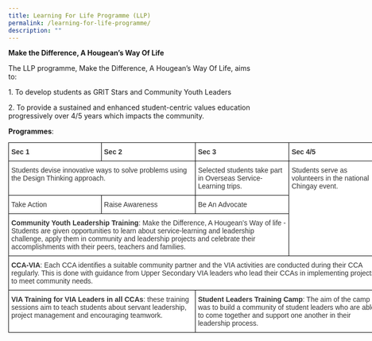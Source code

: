 ```yaml
---
title: Learning For Life Programme (LLP)
permalink: /learning-for-life-programme/
description: ""
---
```

**Make the Difference, A Hougean’s Way Of Life**  

The LLP programme, Make the Difference, A Hougean’s Way Of Life, aims to:

1\. To develop students as GRIT Stars and Community Youth Leaders

2\. To provide a sustained and enhanced student-centric values education progressively over 4/5 years which impacts the community.


**Programmes**:

<style type="text/css">
.tg  {border-collapse:collapse;border-spacing:0;margin:0px auto;}
.tg td{border-color:black;border-style:solid;border-width:1px;font-family:Arial, sans-serif;font-size:14px;
  overflow:hidden;padding:10px 5px;word-break:normal;}
.tg th{border-color:black;border-style:solid;border-width:1px;font-family:Arial, sans-serif;font-size:14px;
  font-weight:normal;overflow:hidden;padding:10px 5px;word-break:normal;}
.tg .tg-citn{background-color:#FFF;color:#333;text-align:left;vertical-align:top}
.tg .tg-rdtm{background-color:#FFF;color:#333;font-weight:bold;text-align:left;vertical-align:top}
</style>
<table class="tg" style="undefined;table-layout: fixed; width: 754px">
<colgroup>
<col style="width: 200px">
<col style="width: 200px">
<col style="width: 200px">
<col style="width: 200px">
</colgroup>
<tbody>
  <tr>
    <td class="tg-rdtm">Sec 1</td>
    <td class="tg-rdtm">Sec 2</td>
    <td class="tg-rdtm">Sec 3</td>
    <td class="tg-rdtm">Sec 4/5</td>
  </tr>
  <tr>
    <td class="tg-citn" colspan="2">Students devise innovative ways to solve problems using the Design Thinking approach.</td>
    <td class="tg-citn">Selected students take part in Overseas Service-Learning trips.</td>
    <td class="tg-citn" rowspan="3">Students serve as volunteers in the national Chingay event.</td>
  </tr>
  <tr>
    <td class="tg-citn">Take Action</td>
    <td class="tg-citn">Raise Awareness</td>
    <td class="tg-citn">Be An Advocate</td>
  </tr>
  <tr>
    <td class="tg-citn" colspan="3"><span style="font-weight:bold">Community Youth Leadership Training</span>: Make the Difference, A Hougean’s Way of life - Students are given opportunities to learn about service-learning and leadership challenge, apply them in community and leadership projects and celebrate their accomplishments with their peers, teachers and families. </td>
  </tr>
  <tr>
    <td class="tg-citn" colspan="4"><span style="font-weight:bold">CCA-VIA</span>: Each CCA identifies a suitable community partner and the VIA activities are conducted during their CCA regularly. This is done with guidance from Upper Secondary VIA leaders who lead their CCAs in implementing projects to meet community needs.</td>
  </tr>
  <tr>
    <td class="tg-citn" colspan="2"><span style="font-weight:bold">VIA Training for VIA Leaders in all CCAs</span>: these training sessions aim to teach students about servant leadership, project management and encouraging teamwork.</td>
    <td class="tg-citn" colspan="2"><span style="font-weight:bold">Student Leaders Training Camp</span>: The aim of the camp was to build a community of student leaders who are able to come together and support one another in their leadership process.</td>
  </tr>
</tbody>
</table>